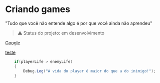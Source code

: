 # Criando games
"Tudo que você não entende algo é por que você ainda não aprendeu" 

> :warning: Status do projeto: em desenvolvimento

[Google](https://google.com)

[teste](/Csharp/Sintaxe/Fase1.md)
```csharp
    if(playerLife > enemyLife)
    {
        Debug.Log("A vida do player é maior do que a do inimigo!");
    }
```